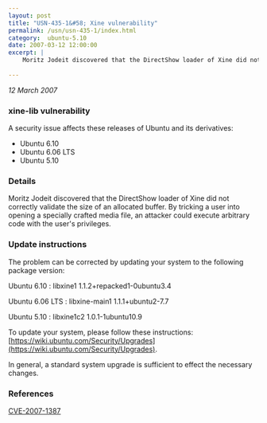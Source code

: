 ```yaml
---
layout: post
title: "USN-435-1&#58; Xine vulnerability"
permalink: /usn/usn-435-1/index.html
category:  ubuntu-5.10
date: 2007-03-12 12:00:00
excerpt: |
    Moritz Jodeit discovered that the DirectShow loader of Xine did not  correctly validate the size of an allocated buffer.  By tricking a user  into opening a specially crafted media file, an attacker could execute  arbitrary code with the user&#39;s privileges.
    
--- 
```

 
 

*12 March 2007*

### xine-lib vulnerability

A security issue affects these releases of Ubuntu and its derivatives:

* Ubuntu 6.10
* Ubuntu 6.06 LTS
* Ubuntu 5.10

### Details

Moritz Jodeit discovered that the DirectShow loader of Xine did not correctly validate the size of an allocated buffer. By tricking a user into opening a specially crafted media file, an attacker could execute arbitrary code with the user&#39;s privileges.

### Update instructions

The problem can be corrected by updating your system to the following package version:

Ubuntu 6.10
 : libxine1 <span>1.1.2+repacked1-0ubuntu3.4</span>

Ubuntu 6.06 LTS
 : libxine-main1 <span>1.1.1+ubuntu2-7.7</span>

Ubuntu 5.10
 : libxine1c2 <span>1.0.1-1ubuntu10.9</span>

To update your system, please follow these instructions: [https://wiki.ubuntu.com/Security/Upgrades](https://wiki.ubuntu.com/Security/Upgrades).

In general, a standard system upgrade is sufficient to effect the necessary changes.

### References

 
 [CVE-2007-1387](http://people.ubuntu.com/~ubuntu-security/cve/CVE-2007-1387)
 


